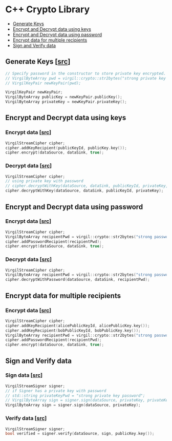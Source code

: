 
# C++ Crypto Library

- [Generate Keys](#generate-keys)
- [Encrypt and Decrypt data using keys](#encrypt-and-decrypt-using-keys)
- [Encrypt and Decrypt data using password](#encrypt-and-decrypt-using-password)
- [Encrypt data for multiple recipients](#encrypt-using-multiple-recipients)
- [Sign and Verify data](#sign-and-verify-data)

## <a name="generate-keys"></a> Generate Keys \[[src](https://github.com/VirgilSecurity/virgil-sdk-cpp/blob/release/examples/src/keygen.cxx)\]

```cpp
// Specify password in the constructor to store private key encrypted.
// VirgilByteArray pwd = virgil::crypto::str2bytes("strong private key password");
// VirgilKeyPair newKeyPair(pwd);

VirgilKeyPair newKeyPair;
VirgilByteArray publicKey = newKeyPair.publicKey();
VirgilByteArray privateKey = newKeyPair.privateKey();
```

## <a name="encrypt-and-decrypt-using-keys"></a> Encrypt and Decrypt data using keys

### Encrypt data \[[src](https://github.com/VirgilSecurity/virgil-sdk-cpp/blob/release/examples/src/encrypt_with_key.cxx)\]

```cpp
VirgilStreamCipher cipher;
cipher.addKeyRecipient(publicKeyId, publicKey.key());
cipher.encrypt(dataSource, dataSink, true);
```

### Decrypt data \[[src](https://github.com/VirgilSecurity/virgil-sdk-cpp/blob/release/examples/src/decrypt_with_key.cxx)\]

```cpp
VirgilStreamCipher cipher;
// using private key with password
// cipher.decryptWithKey(dataSource, dataSink, publicKeyId, privateKey, privateKeyPwd);
cipher.decryptWithKey(dataSource, dataSink, publicKeyId, privateKey);
```

## <a name="encrypt-and-decrypt-using-password"></a> Encrypt and Decrypt data using password

### Encrypt data \[[src](https://github.com/VirgilSecurity/virgil-sdk-cpp/blob/release/examples/src/encrypt_with_pass.cxx)\]

```cpp
VirgilStreamCipher cipher;
VirgilByteArray recipientPwd = virgil::crypto::str2bytes("strong password");
cipher.addPasswordRecipient(recipientPwd);
cipher.encrypt(dataSource, dataSink, true);
```

### Decrypt data \[[src](https://github.com/VirgilSecurity/virgil-sdk-cpp/blob/release/examples/src/decrypt_with_pass.cxx)\]

```cpp
VirgilStreamCipher cipher;
VirgilByteArray recipientPwd = virgil::crypto::str2bytes("strong password");
cipher.decryptWithPassword(dataSource, dataSink, recipientPwd);
```


## <a name="encrypt-using-multiple-recipients"></a> Encrypt data for multiple recipients

### Encrypt data \[[src](https://github.com/VirgilSecurity/virgil-sdk-cpp/blob/release/examples/src/encrypt_with_multiple_recipients.cxx)\]

```cpp
VirgilStreamCipher cipher;
cipher.addKeyRecipient(alicePublicKeyId, alicePublicKey.key());
cipher.addKeyRecipient(bobPublicKeyId, bobPublicKey.key());
VirgilByteArray recipientPwd = virgil::crypto::str2bytes("strong password");
cipher.addPasswordRecipient(recipientPwd);
cipher.encrypt(dataSource, dataSink, true);
```

## <a name="sign-and-verify-data"></a> Sign and Verify data

### Sign data \[[src](https://github.com/VirgilSecurity/virgil-sdk-cpp/blob/release/examples/src/sign.cxx)\]

```cpp
VirgilStreamSigner signer;
// if Signer has a private key with password
// std::string privateKeyPwd = "strong private key password";
// VirgilByteArray sign = signer.sign(dataSource, privateKey, privateKeyPwd);
VirgilByteArray sign = signer.sign(dataSource, privateKey);
```

### Verify data \[[src](https://github.com/VirgilSecurity/virgil-sdk-cpp/blob/release/examples/src/verify.cxx)\]

```cpp
VirgilStreamSigner signer;
bool verified = signer.verify(dataSource, sign, publicKey.key());
```

<div class="menu-items-wrapper" data-ui="menu-items-wrapper"></div>
</div>
</div>
</div>
</div>
</section>
